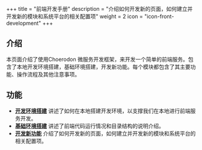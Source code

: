 +++
title = "前端开发手册"
description = "介绍如何开发新的页面，如何建立并开发新的模块和系统平台的相关配置项"
weight = 2
icon = "icon-front-development"
+++

<h2 id="1">介绍</h2>
  
本页面介绍了使用Choerodon 微服务开发框架，来开发一个简单的前端服务。包含了本地开发环境搭建，基础环境搭建，开发新功能。每个模块都包含了其主要功能、操作流程及其他注意事项。

<h2 id="1">功能</h2>

- [**开发环境搭建**](../../development-guide/front/develop-env) 讲述了如何在本地搭建开发环境，以支撑我们在本地进行前端服务开发。
- [**基础环境搭建**](../../development-guide/front/basic-env) 讲述了前端代码运行情况和目录结构的说明介绍。
- [**开发新功能**](../../development-guide/front/new-func) 介绍了如何开发新的页面，如何建立并开发新的模块和系统平台的相关配置项。